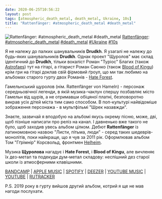 ```yaml
---
date: 2020-06-25T10:56:22
layout: post
tags: [atmospheric_death_metal, death_metal, Ukraine, 10s]
title: "Rattenfänger: #atmospheric_death_metal #death_metal"
---
```

![Rattenfänger: #atmospheric_death_metal #death_metal](https://f4.bcbits.com/img/a4273222958_5.jpg)
[Rattenfänger](https://rattenfanger.bandcamp.com/album/epistolae-obscurorum-virorum): [#atmospheric_death_metal](/tags/#atmospheric_death_metal) [#death_metal](/tags/#death_metal) [#Ukraine](/tags/#Ukraine) [#10s](/tags/#10s)

Я не належу до палких шанувальників **Drudkh**. Я узагалі не належу до будь-яких шанувальників **Drudkh**. Однак проект &quot;Щуролов&quot; має склад ідентичний до  **Drudkh**, тільки вокаліст Роман &quot;Туріос&quot; Благих (також [Astrofaes](/2020-01-22-astrofaes--atmospheric-black-metal-ukraine-00s)) тут на гітарі, а гітарист Роман Саєнко (також [Blood of Kingu](/2020-05-04-blood-of-kingu--black-metal-atmospheric-black-metal)) крім гри на гітарі доклав свій фірмовий ґроул, що ми так любимо на альбомах старого гурту двох Романів - [Hate Forest](/2019-12-02-hate-forest--atmospheric-black-metal-atmospheric-doom-metal).

Гамельнський щуролов (нім. Rattenfänger von Hameln) - персонаж середньовічної легенди, в якій музика-чаклун спершу позбавляє місто Гамельн від щурів, а не отримавши обіцяної платні, безповоротно викрав усіх дітей міста тим само способом. В поп-культурі найвідоміше зображення персонажа - в мультфільмі &quot;Шрек назавжди&quot;.

Знаєте, зазвичай я вподобую на альбомі якусь окрему пісню, може, дві, щоб пізніше написати про реліз на канал. І давненько вже такого не було, щоб заходив увесь альбом цілком. Дебют **Rattenfänger** із латиномовною назвою &quot;Листи, пітьма, люди&quot; - серед таких шедеврів-монолітів, поки найкраще, що я чув за 2011 рік. Оформлював альбом Том &quot;Гґрімнір&quot; Корсвольд, фронтмен [Helheim](/2019-10-04-helheim--black-metal-norway-norwegian-90s).

Музика **Щуролова** нагадує і **Hate Forest**, і **Blood of Kingu**, але вичленяє їх дез-метал та подекуди дум-метал складову: неспішний дез старої школи із атмосферними клавішними.

[BANDCAMP](https://rattenfanger.bandcamp.com/album/epistolae-obscurorum-virorum) \| [APPLE MUSIC](https://music.apple.com/us/album/epistolae-obscurorum-virorum/1072338432) \| [SPOTIFY](https://open.spotify.com/album/4nHPPGiSEGk79csApRySJI) \| [DEEZER](https://www.deezer.com/album/78121142?utm_source=deezer&amp;utm_content=album-78121142&amp;utm_term=1601611822_1593071622&amp;utm_medium=web) \| [YOUTUBE MUSIC](https://music.youtube.com/playlist?list=OLAK5uy_lVdZaFtJVWhYYYU4aMcoQV8dgGgBTwdFY) \| [YOUTUBE](https://www.youtube.com/playlist?list=OLAK5uy_mCTwbRNdTt8unYF4Hs6uwxduOZd8jnQ4M) \| [RUTRACKER](https://rutracker.org/forum/viewtopic.php?t=4311070) 

P.S. 2019 року в гурту вийшов другий альбом, котрий я ще не мав нагоди послухати.